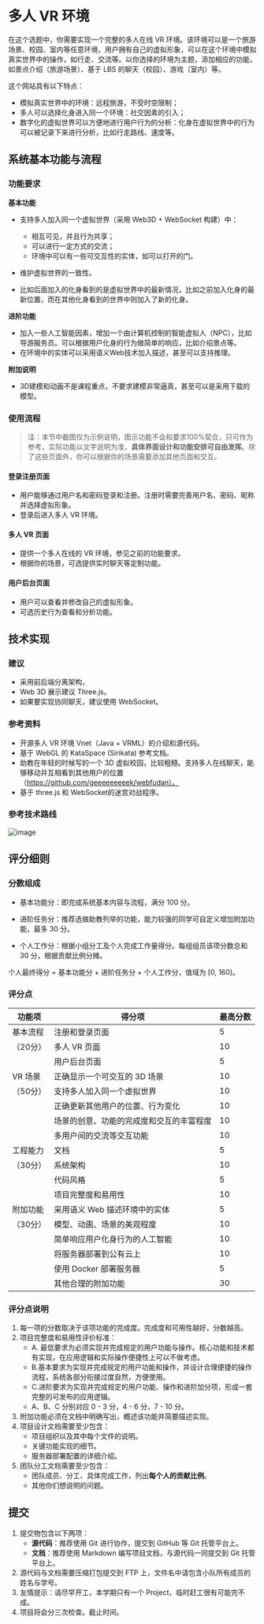 # 多人 VR 环境

在这个选题中，你需要实现一个完整的多人在线 VR 环境。该环境可以是一个旅游场景、校园、室内等任意环境，用户拥有自己的虚拟形象，可以在这个环境中模拟真实世界中的操作，如行走、交流等。以你选择的环境为主题，添加相应的功能，如景点介绍（旅游场景）、基于 LBS 的聊天（校园）、游戏（室内）等。

这个网站具有以下特点：

- 模拟真实世界中的环境：远程旅游，不受时空限制；
- 多人可以选择化身进入同一个环境：社交因素的引入；
- 数字化的虚拟世界可以方便地进行用户行为的分析：化身在虚拟世界中的行为可以被记录下来进行分析，比如行走路线、速度等。

## 系统基本功能与流程

### 功能要求

**基本功能**

- 支持多人加入同一个虚拟世界（采用 Web3D + WebSocket 构建）中：

  - 相互可见，并且行为共享；
  - 可以进行一定方式的交流；
  - 环境中可以有一些可交互性的实体，如可以打开的门。

- 维护虚拟世界的一致性。

- 比如后面加入的化身看到的是虚拟世界中的最新情况，比如之前加入化身的最新位置，而在其他化身看到的世界中则加入了新的化身。

**进阶功能**

- 加入一些人工智能因素，增加一个由计算机控制的智能虚拟人（NPC），比如导游服务员。可以根据用户化身的行为做简单的响应，比如介绍景点等。
- 在环境中的实体可以采用语义Web技术加入描述，甚至可以支持推理。

**附加说明**

- 3D建模和动画不是课程重点，不要求建模非常逼真，甚至可以是采用下载的模型。

### 使用流程

> 注：本节中截图仅为示例说明，图示功能不会和要求100%契合，只可作为参考，实际功能以文字说明为准，**具体界面设计和功能安排可自由发挥**。除了这些页面外，你可以根据你的场景需要添加其他页面和交互。

#### 登录注册页面

- 用户能够通过用户名和密码登录和注册。注册时需要完善用户名、密码、昵称并选择虚拟形象。
- 登录后进入多人 VR 环境。

#### 多人 VR 页面

- 提供一个多人在线的 VR 环境，参见之前的功能要求。
- 根据你的场景，可选提供实时聊天等定制功能。

#### 用户后台页面

- 用户可以查看并修改自己的虚拟形象。
- 可选历史行为查看和分析功能。

## 技术实现

### 建议

- 采用前后端分离架构，
- Web 3D 展示建议 Three.js。
- 如果要实现协同聊天，建议使用 WebSocket。

### 参考资料

- 开源多人 VR 环境 Vnet（Java + VRML）的介绍和源代码。
- 基于 WebGL 的 KataSpace (Sirikata) 参考文档。
- 助教在年轻的时候写的一个 3D 虚拟校园，比较粗糙。支持多人在线聊天，能够移动并互相看到其他用户的位置（https://github.com/geeeeeeeeek/webfudan）。
- 基于 three.js 和 WebSocket的迷宫对战程序。

### 参考技术路线

![image](https://cloud.githubusercontent.com/assets/7262715/25138503/442abcb2-248d-11e7-816c-4cf672e3e033.png)

## 评分细则

### 分数组成

- 基本功能分：即完成系统基本内容与流程，满分 100 分。

- 进阶任务分：推荐选做助教列举的功能，能力较强的同学可自定义增加附加功能，最多 30 分。

- 个人工作分：根据小组分工及个人完成工作量得分。每组组员该项分数总和 30 分，根据贡献比例分摊。

个人最终得分 = 基本功能分 + 进阶任务分 + 个人工作分，值域为 [0, 160]。

### 评分点

| 功能项   | 得分项                  | 最高分数 |
| ----- | -------------------- | ---- |
| 基本流程  | 注册和登录页面              | 5    |
| （20分） | 多人 VR 页面             | 10   |
|       | 用户后台页面               | 5    |
| VR 场景 | 正确显示一个可交互的 3D 场景     | 10   |
| （50分） | 支持多人加入同一个虚拟世界        | 10   |
|       | 正确更新其他用户的位置、行为变化     | 10   |
|       | 场景的创意、功能的完成度和交互的丰富程度 | 10   |
|       | 多用户间的交流等交互功能         | 10   |
| 工程能力  | 文档                   | 5    |
| （30分） | 系统架构                 | 10   |
|       | 代码风格                 | 5    |
|       | 项目完整度和易用性            | 10   |
| 附加功能  | 采用语义 Web 描述环境中的实体    | 5    |
| （30分） | 模型、动画、场景的美观程度        | 10   |
|       | 简单响应用户化身行为的人工智能      | 10   |
|       | 将服务器部署到公有云上          | 10   |
|       | 使用 Docker 部署服务器      | 5    |
|       | 其他合理的附加功能            | 30   |

### 评分点说明
 1. 每一项的分数取决于该项功能的完成度。完成度和可用性越好，分数越高。
 2. 项目完整度和易用性评价标准：
    - A.	最低要求为必须实现并完成规定的用户功能与操作。核心功能和技术都有实现，在应用逻辑和实际操作便捷性上可以不做考虑。
    - B.基本要求为实现并完成规定的用户功能和操作，并设计合理便捷的操作流程，系统各部分衔接过度自然，方便使用。
    - C.进阶要求为实现并完成规定的用户功能、操作和进阶加分项，形成一套完整的可发布的应用逻辑。
    - A、B、C 分别对应 0 - 3 分，4 - 6 分，7 - 10 分。
 3. 附加功能必须在文档中明确写出，概述该功能并简要描述实现。
 4. 项目设计文档需要至少包含：
    - 项目组织以及其中每个文件的说明。
    - 关键功能实现的细节。
    - 服务器部署配置的详细介绍。
 5. 团队分工文档需要至少包含：
    - 团队成员、分工、具体完成工作，列出**每个人的贡献比例**。
    - 其他你们想说明的问题。

## 提交

1. 提交物包含以下两项：
   - **源代码**：推荐使用 Git 进行协作，提交到 GitHub 等 Git 托管平台上。
   - **文档**：推荐使用 Markdown 编写项目文档，与源代码一同提交到 Git 托管平台上。
2. 源代码与文档需要压缩打包提交到 FTP 上，文件名中请包含小队所有成员的姓名与学号。
3. 友情提示：请尽早开工，本学期只有一个 Project，临时赶工很有可能完不成。
4. 项目将会分三次检查。截止时间。
